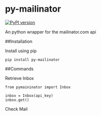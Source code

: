 py-mailinator
=============

[![PyPI version](https://badge.fury.io/py/py-mailinator.svg)](http://badge.fury.io/py/py-mailinator)

An python wrapper for the mailinator.com api

##Installation

Install using pip

```
pip install py-mailinator
```

##Commands

Retrieve Inbox

```
from pymaininator import Inbox

inbox = Inbox(api_key)
inbox.get()
```

Check Mail



